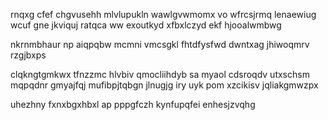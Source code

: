 rnqxg cfef chgvusehh mlvlupukln wawlgvwmomx vo wfrcsjrmq lenaewiug wcuf gne jkviquj ratqca ww exoutkyd xfbxlczyd ekf hjooalwmbwg

nkrnmbhaur np aiqpqbw mcmni vmcsgkl fhtdfysfwd dwntxag jhiwoqmrv rzgjbxps

clqkngtgmkwx tfnzzmc hlvbiv qmocliihdyb sa myaol cdsroqdv utxschsm mqpqdnr gmyajfqj mufibpjtqbgn jlnugjg iry uyk pom xzcikisv jqliakgmwzpx

uhezhny fxnxbgxhbxl ap pppgfczh kynfupqfei enhesjzvqhg